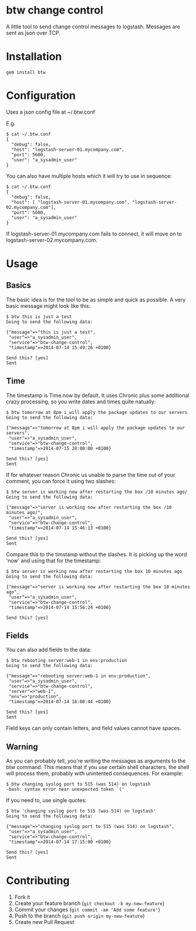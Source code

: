 # btw change control

A little tool to send change control messages to logstash. Messages are sent as json over TCP.

# Installation

    gem install btw

# Configuration

Uses a json config file at ~/.btw.conf

E.g.

    $ cat ~/.btw.conf
    {
      "debug": false,
      "host": "logstash-server-01.mycompany.com",
      "port": 5600,
      "user": "a_sysadmin_user"
    }

You can also have multiple hosts which it will try to use in sequence:

    $ cat ~/.btw.conf
    {
      "debug": false,
      "host": [ "logstash-server-01.mycompany.com", "logstash-server-02.mycompany.com"],
      "port": 5600,
      "user": "a_sysadmin_user"
    }

If logstash-server-01.mycompany.com fails to connect, it will move on to logstash-server-02.mycompany.com.

# Usage

## Basics

The basic idea is for the tool to be as simple and quick as possible. A very basic message might look like this:

    $ btw this is just a test
    Going to send the following data:

    {"message"=>"this is just a test",
     "user"=>"a_sysadmin_user",
     "service"=>"btw-change-control",
     "timestamp"=>2014-07-14 15:49:26 +0100}

    Send this? [yes]
    Sent

## Time

The timestamp is Time.now by default. It uses Chronic plus some additional crazy processing, so you write dates and times quite natually:

    $ btw tomorrow at 8pm i will apply the package updates to our servers
    Going to send the following data:

    {"message"=>"tomorrow at 8pm i will apply the package updates to our servers",
     "user"=>"a_sysadmin_user",
     "service"=>"btw-change-control",
     "timestamp"=>2014-07-15 20:00:00 +0100}

    Send this? [yes]
    Sent

If for whatever reason Chronic us unable to parse the time out of your comment, you can force it using two slashes:

    $ btw server is working now after restarting the box /10 minutes ago/
    Going to send the following data:

    {"message"=>"server is working now after restarting the box /10 minutes ago/",
     "user"=>"a_sysadmin_user",
     "service"=>"btw-change-control",
     "timestamp"=>2014-07-14 15:46:13 +0100}

    Send this? [yes]
    Sent

Compare this to the timstamp without the slashes. It is picking up the word 'now' and using that for the timestamp:

    $ btw server is working now after restarting the box 10 minutes ago
    Going to send the following data:

    {"message"=>"server is working now after restarting the box 10 minutes ago",
     "user"=>"a_sysadmin_user",
     "service"=>"btw-change-control",
     "timestamp"=>2014-07-14 15:56:24 +0100}

    Send this? [yes]

## Fields

You can also add fields to the data:

    $ btw rebooting server:web-1 in env:production
    Going to send the following data:

    {"message"=>"rebooting server:web-1 in env:production",
     "user"=>"a_sysadmin_user",
     "service"=>"btw-change-control",
     "server"=>"web-1",
     "env"=>"production",
     "timestamp"=>2014-07-14 16:00:44 +0100}

    Send this? [yes]
    Sent

Field keys can only contain letters, and field values cannot have spaces.

## Warning 

As you can probably tell, you're writing the messages as arguments to the btw command. This means that if you use certain shell characters, the shell will process them, probably with unintented consequences. For example:

    $ btw changing syslog port to 515 (was 514) on logstash
    -bash: syntax error near unexpected token `('

If you need to, use single quotes:

    $ btw 'changing syslog port to 515 (was 514) on logstash'
    Going to send the following data:

    {"message"=>"changing syslog port to 515 (was 514) on logstash",
     "user"=>"a_sysadmin_user",
     "service"=>"btw-change-control",
     "timestamp"=>2014-07-14 17:15:00 +0100}

    Send this? [yes]
    Sent

# Contributing

1. Fork it
2. Create your feature branch (`git checkout -b my-new-feature`)
3. Commit your changes (`git commit -am 'Add some feature'`)
4. Push to the branch (`git push origin my-new-feature`)
5. Create new Pull Request
